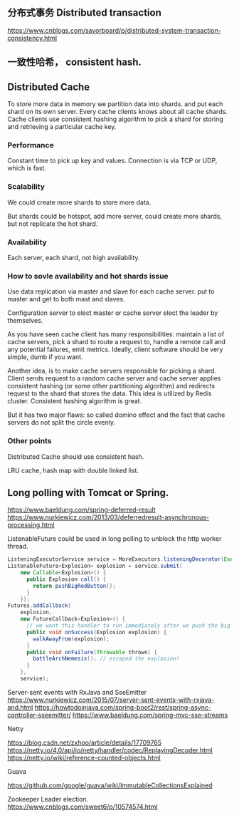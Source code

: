 ## 分布式事务 Distributed transaction
https://www.cnblogs.com/savorboard/p/distributed-system-transaction-consistency.html

## 一致性哈希， consistent hash.


## Distributed Cache
To store more data in memory we partition data into shards. and put each shard on its own server. Every cache clients knows about all cache shards. Cache clients use consistent hashing algorithm to pick a shard for storing and retrieving a particular cache key. 

### Performance
Constant time to pick up key and values.
Connection is via TCP or UDP, which is fast.

### Scalability 
We could create more shards to store more data.

But shards could be hotspot, add more server, could create more shards, but not replicate the hot shard.

### Availability

Each server, each shard, not high availability.

### How to sovle availability and hot shards issue

Use data replication via master and slave for each cache server. put to master and get to both mast and slaves.

Configuration server to elect master or cache server elect the leader by themselves.

As you have seen cache client has many responsibilities: maintain a list of cache servers, pick a shard
to route a request to, handle a remote call and any potential failures, emit metrics.
Ideally, client software should be very simple, dumb if you want.

Another idea, is to make cache servers responsible for picking a shard.
Client sends request to a random cache server and cache server applies consistent hashing
(or some other partitioning algorithm) and redirects request to the shard that stores
the data.
This idea is utilized by Redis cluster.
Consistent hashing algorithm is great.

But it has two major flaws: so called domino effect and the fact that cache servers do not split the circle evenly.

### Other points 

Distributed Cache should use consistent hash.

LRU cache, hash map with double linked list.


## Long polling with Tomcat or Spring.

https://www.baeldung.com/spring-deferred-result
https://www.nurkiewicz.com/2013/03/deferredresult-asynchronous-processing.html

ListenableFuture could be used in long polling to unblock the http worker thread.
```java
ListeningExecutorService service = MoreExecutors.listeningDecorator(Executors.newFixedThreadPool(10));
ListenableFuture<Explosion> explosion = service.submit(
    new Callable<Explosion>() {
      public Explosion call() {
        return pushBigRedButton();
      }
    });
Futures.addCallback(
    explosion,
    new FutureCallback<Explosion>() {
      // we want this handler to run immediately after we push the big red button!
      public void onSuccess(Explosion explosion) {
        walkAwayFrom(explosion);
      }
      public void onFailure(Throwable thrown) {
        battleArchNemesis(); // escaped the explosion!
      }
    },
    service);
```

Server-sent events with RxJava and SseEmitter
https://www.nurkiewicz.com/2015/07/server-sent-events-with-rxjava-and.html
https://howtodoinjava.com/spring-boot2/rest/spring-async-controller-sseemitter/
https://www.baeldung.com/spring-mvc-sse-streams

Netty 

https://blog.csdn.net/zxhoo/article/details/17709765
https://netty.io/4.0/api/io/netty/handler/codec/ReplayingDecoder.html
https://netty.io/wiki/reference-counted-objects.html

Guava

https://github.com/google/guava/wiki/ImmutableCollectionsExplained

Zookeeper Leader election.
https://www.cnblogs.com/sweet6/p/10574574.html 


